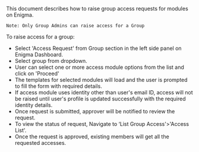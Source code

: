 This document describes how to raise group access requests for modules on Enigma.

```
Note: Only Group Admins can raise access for a Group
```

To raise access for a group:
- Select 'Access Request' from Group section in the left side panel on Enigma Dashboard.
- Select group from dropdown.
- User can select one or more access module options from the list and click on 'Proceed'
- The templates for selected modules will load and the user is prompted to fill the form with required details.
- If access module uses identity other than user's email ID, access will not be raised until user's profile is updated successfully with the required identity details.
- Once request is submitted, approver will be notified to review the request.
- To view the status of request, Navigate to ‘List Group Access'>'Access List'.
- Once the request is approved, existing members will get all the requested accesses.
